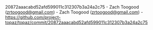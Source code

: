 20872aaacabd52afd599011c312307b3a24a2c75 - Zach Toogood (zrtoogood@gmail.com) - Zach Toogood (zrtoogood@gmail.com) - https://github.com/project-topaz/topaz/commit/20872aaacabd52afd599011c312307b3a24a2c75
